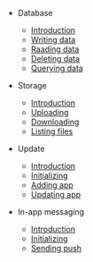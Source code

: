 - Database

  - [Introduction](pages/database#clorabase-database)
  - [Writing data](pages/database#writing-data)
  - [Raading data](pages/database#reading-data)
  - [Deleting data](pages/database#deleting-data)
  - [Querying data](pages/database#querying-data)

- Storage

  - [Introduction](pages/storage#clorabase-storage)
  - [Uploading](pages/storage#uploading-file-to-storage)
  - [Downloading](pages/storage#downloading-file-from-storage)
  - [Listing files](pages/storage#listing-files)



- Update

  - [Introduction](pages/update#in-app-updates)
  - [Initializing](pages/update#initializing-the-class)
  - [Adding app](pages/update#adding-app-in-clorabase)
  - [Updating app](pages/update#incrementing-app-version)


- In-app messaging

  - [Introduction](pages/inapp#in-app-messaging)
  - [Initializing](pages/inapp#initializing)
  - [Sending push](pages/inapp#sending-in-app-message)


